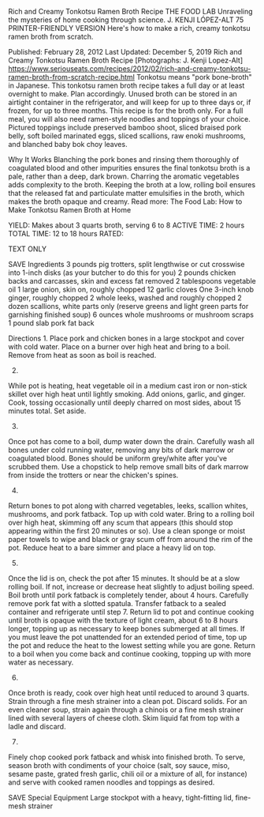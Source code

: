 Rich and Creamy Tonkotsu Ramen Broth Recipe
THE FOOD LAB Unraveling the mysteries of home cooking through science.
J. KENJI LÓPEZ-ALT
75     PRINTER-FRIENDLY VERSION
Here's how to make a rich, creamy tonkotsu ramen broth from scratch.

Published: February 28, 2012 Last Updated: December 5, 2019
Rich and Creamy Tonkotsu Ramen Broth Recipe
[Photographs: J. Kenji Lopez-Alt]
https://www.seriouseats.com/recipes/2012/02/rich-and-creamy-tonkotsu-ramen-broth-from-scratch-recipe.html
Tonkotsu means "pork bone-broth" in Japanese. This tonkotsu ramen broth recipe takes a full day or at least overnight to make. Plan accordingly. Unused broth can be stored in an airtight container in the refrigerator, and will keep for up to three days or, if frozen, for up to three months. This recipe is for the broth only. For a full meal, you will also need ramen-style noodles and toppings of your choice. Pictured toppings include preserved bamboo shoot, sliced braised pork belly, soft boiled marinated eggs, sliced scallions, raw enoki mushrooms, and blanched baby bok choy leaves.

Why It Works
Blanching the pork bones and rinsing them thoroughly of coagulated blood and other impurities ensures the final tonkotsu broth is a pale, rather than a deep, dark brown.
Charring the aromatic vegetables adds complexity to the broth.
Keeping the broth at a low, rolling boil ensures that the released fat and particulate matter emulsifies in the broth, which makes the broth opaque and creamy.
Read more: The Food Lab: How to Make Tonkotsu Ramen Broth at Home

YIELD:
Makes about 3 quarts broth, serving 6 to 8
ACTIVE TIME:
2 hours
TOTAL TIME:
12 to 18 hours
RATED:
    
TEXT ONLY 
 
 
 SAVE
Ingredients
3 pounds pig trotters, split lengthwise or cut crosswise into 1-inch disks (as your butcher to do this for you)
2 pounds chicken backs and carcasses, skin and excess fat removed
2 tablespoons vegetable oil
1 large onion, skin on, roughly chopped
12 garlic cloves
One 3-inch knob ginger, roughly chopped
2 whole leeks, washed and roughly chopped
2 dozen scallions, white parts only (reserve greens and light green parts for garnishing finished soup)
6 ounces whole mushrooms or mushroom scraps
1 pound slab pork fat back

Directions
1.
Place pork and chicken bones in a large stockpot and cover with cold water. Place on a burner over high heat and bring to a boil. Remove from heat as soon as boil is reached.

2.
While pot is heating, heat vegetable oil in a medium cast iron or non-stick skillet over high heat until lightly smoking. Add onions, garlic, and ginger. Cook, tossing occasionally until deeply charred on most sides, about 15 minutes total. Set aside.

3.
Once pot has come to a boil, dump water down the drain. Carefully wash all bones under cold running water, removing any bits of dark marrow or coagulated blood. Bones should be uniform grey/white after you've scrubbed them. Use a chopstick to help remove small bits of dark marrow from inside the trotters or near the chicken's spines.

4.
Return bones to pot along with charred vegetables, leeks, scallion whites, mushrooms, and pork fatback. Top up with cold water. Bring to a rolling boil over high heat, skimming off any scum that appears (this should stop appearing within the first 20 minutes or so). Use a clean sponge or moist paper towels to wipe and black or gray scum off from around the rim of the pot. Reduce heat to a bare simmer and place a heavy lid on top.

5.
Once the lid is on, check the pot after 15 minutes. It should be at a slow rolling boil. If not, increase or decrease heat slightly to adjust boiling speed. Boil broth until pork fatback is completely tender, about 4 hours. Carefully remove pork fat with a slotted spatula. Transfer fatback to a sealed container and refrigerate until step 7. Return lid to pot and continue cooking until broth is opaque with the texture of light cream, about 6 to 8 hours longer, topping up as necessary to keep bones submerged at all times. If you must leave the pot unattended for an extended period of time, top up the pot and reduce the heat to the lowest setting while you are gone. Return to a boil when you come back and continue cooking, topping up with more water as necessary.

6.
Once broth is ready, cook over high heat until reduced to around 3 quarts. Strain through a fine mesh strainer into a clean pot. Discard solids. For an even cleaner soup, strain again through a chinois or a fine mesh strainer lined with several layers of cheese cloth. Skim liquid fat from top with a ladle and discard.

7.
Finely chop cooked pork fatback and whisk into finished broth. To serve, season broth with condiments of your choice (salt, soy sauce, miso, sesame paste, grated fresh garlic, chili oil or a mixture of all, for instance) and serve with cooked ramen noodles and toppings as desired.

 SAVE
Special Equipment
Large stockpot with a heavy, tight-fitting lid, fine-mesh strainer